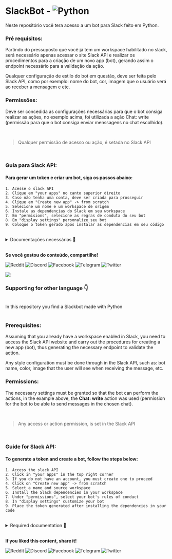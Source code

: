 # SlackBot - ![Python](https://img.shields.io/badge/python-3670A0?style=for-the-badge&logo=python&logoColor=ffdd54)
Neste repositório você tera acesso a um bot para Slack feito em Python.

### Pré requisitos:

Partindo do pressuposto que você já tem um workspace habilitado no slack, será necessário apenas acessar o site Slack API e realizar os procedimentos para a criação de um novo app (bot), gerando assim o endpoint necessário para a validação da ação.

Qualquer configuração de estilo do bot em questão, deve ser feita pelo Slack API, como por exemplo: nome do bot, cor, imagem que o usuário verá ao receber a mensagem e etc.

### Permissões:

Deve ser concedida as configurações necessárias para que o bot consiga realizar as ações, no exemplo acima, foi utilizada a ação Chat: write (permissão para que o bot consiga enviar menssagens no chat escolhido). 

<br />

> Qualquer permissão de acesso ou ação, é setada no Slack API

<br />

### Guia para Slack API:

#### Para gerar um token e criar um bot, siga os passos abaixo:
    1. Acesse o slack API
    2. Clique em "your apps" no canto superior direito
    3. Caso não tenha uma conta, deve ser criada para prosseguir 
    4. Clique em "Create new app" -> from scratch
    5. Selecione um nome e um workspace de origem 
    6. Instale as dependencias do Slack em seu workspace
    7. Em "permisions", selecione as regras de conduta do seu bot 
    8. Em "display settings" personalize seu bot
    9. Coloque o token gerado após instalar as dependencias em seu código

<br />

<details>
<summary> Documentações necessárias 📖 </summary>
<br />
Slack API: https://api.slack.com/
<br />
Biblioteca - Schedule para Python: https://schedule.readthedocs.io/en/stable/  
</details>

<br />

**Se você gostou do conteúdo, compartilhe!**

![Reddit](https://img.shields.io/badge/Reddit-%23FF4500.svg?style=for-the-badge&logo=Reddit&logoColor=white)
![Discord](https://img.shields.io/badge/Discord-%235865F2.svg?style=for-the-badge&logo=discord&logoColor=white)
![Facebook](https://img.shields.io/badge/Facebook-%231877F2.svg?style=for-the-badge&logo=Facebook&logoColor=white)
![Telegram](https://img.shields.io/badge/Telegram-2CA5E0?style=for-the-badge&logo=telegram&logoColor=white)
![Twitter](https://img.shields.io/badge/Twitter-%231DA1F2.svg?style=for-the-badge&logo=Twitter&logoColor=white)

![](https://i.imgur.com/waxVImv.png)

### Supporting for other language 👇 
<br>
In this repository you find a Slackbot made with Python
<br>
<br> 

### Prerequisites: 

Assuming that you already have a workspace enabled in Slack, you need to access the Slack API website and carry out the procedures for creating a new app (bot), thus generating the necessary endpoint to validate the action.

Any style configuration must be done through in the Slack API, such as: bot name, color, image that the user will see when receiving the message, etc.

### Permissions:

The necessary settings must be granted so that the bot can perform the actions, in the example above, the **Chat: write** action was used (permission for the bot to be able to send messages in the chosen chat).

<br />

> Any access or action permission, is set in the Slack API

<br />

### Guide for Slack API:

#### To generate a token and create a bot, follow the steps below:
    1. Access the slack API
    2. Click in "your apps" in the top right corner
    3. If you do not have an account, you must create one to proceed
    4. Click on "Create new app" -> from scratch
    5. Select a name and source workspace
    6. Install the Slack dependencies in your workspace
    7. Under "permissions", select your bot's rules of conduct
    8. In "display settings" customize your bot
    9. Place the token generated after installing the dependencies in your code

<br />

<details>
<summary> Required documentation 📖 </summary>
<br />
Slack API: https://api.slack.com/
<br />
Library - Schedule for Python: https://schedule.readthedocs.io/en/stable/
</details>

<br />

**If you liked this content, share it!**

![Reddit](https://img.shields.io/badge/Reddit-%23FF4500.svg?style=for-the-badge&logo=Reddit&logoColor=white)
![Discord](https://img.shields.io/badge/Discord-%235865F2.svg?style=for-the-badge&logo=discord&logoColor=white)
![Facebook](https://img.shields.io/badge/Facebook-%231877F2.svg?style=for-the-badge&logo=Facebook&logoColor=white)
![Telegram](https://img.shields.io/badge/Telegram-2CA5E0?style=for-the-badge&logo=telegram&logoColor=white)
![Twitter](https://img.shields.io/badge/Twitter-%231DA1F2.svg?style=for-the-badge&logo=Twitter&logoColor=white)
